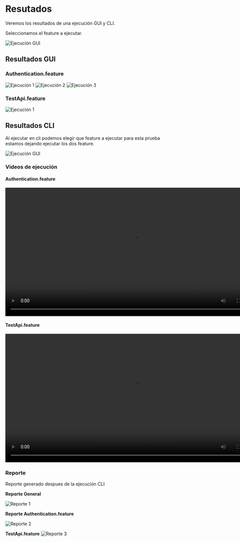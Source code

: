 # Resutados
Veremos los resultados de una ejecución GUI y CLI. 

Seleccionamos el feature a ejecutar.

![Ejecución GUI](/images/resultados/cypress-open.png)

## Resultados GUI

### Authentication.feature

![Ejecución 1](/images/resultados/alp1.png)
![Ejecución 2](/images/resultados/alp2.png)
![Ejecución 3](/images/resultados/alp3.png)

### TestApi.feature

![Ejecución 1](/images/resultados/ap1.png)


## Resultados CLI

Al ejecutar en cli podemos elegir que feature a ejecutar para esta prueba estamos dejando ejecutar los dos feature.

![Ejecución GUI](/images/resultados/cli1.png)

### Videos de ejecución

#### Authentication.feature

<video width="800" height="auto" controls>
  <source src="/images/videos/Authentication.feature.mp4" type="video/mp4">
</video>

#### TestApi.feature

<video width="800" height="auto" controls>
  <source src="/images/videos/TestApi.feature.mp4" type="video/mp4">
</video>

### Reporte

Reporte generado despues de la ejecución CLI

**Reporte General**

![Reporte 1](/images/resultados/reporte1.png)

**Reporte Authentication.feature**

![Reporte 2](/images/resultados/reporte2.png)

**TestApi.feature**
![Reporte 3](/images/resultados/reporte3.png)